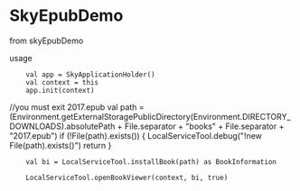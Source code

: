 # SkyEpubDemo
from skyEpubDemo

usage

        val app = SkyApplicationHolder()
        val context = this
        app.init(context)

//you must exit 2017.epub
        val path = (Environment.getExternalStoragePublicDirectory(Environment.DIRECTORY_DOWNLOADS).absolutePath
                + File.separator + "books" + File.separator + "2017.epub")
        if (!File(path).exists()) {
            LocalServiceTool.debug("!new File(path).exists()")
            return
        }

        val bi = LocalServiceTool.installBook(path) as BookInformation

        LocalServiceTool.openBookViewer(context, bi, true)
        
